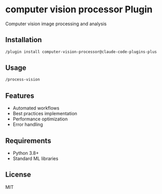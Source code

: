 # computer vision processor Plugin

Computer vision image processing and analysis

## Installation

```bash
/plugin install computer-vision-processor@claude-code-plugins-plus
```

## Usage

```bash
/process-vision
```

## Features

- Automated workflows
- Best practices implementation
- Performance optimization
- Error handling

## Requirements

- Python 3.8+
- Standard ML libraries

## License

MIT

